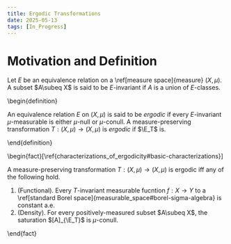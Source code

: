 ```yaml
---
title: Ergodic Transformations
date: 2025-05-13
tags: [In_Progress]
---
```


# Motivation and Definition

Let $E$ be an equivalence relation on a \ref[measure space]{measure} $(X,\mu)$. A subset $A\subeq X$ is said to be $E$-invariant if $A$ is a union of $E$-classes.

\begin{definition}

An equivalence relation $E$ on $(X,\mu)$ is said to be _ergodic_ if every $E$-invariant $\mu$-measurable is either $\mu$-null or $\mu$-conull. A measure-preserving transformation $T:(X,\mu)\to(X,\mu)$ is _ergodic_ if $\E_T$ is.

\end{definition}

\begin{fact}[\ref{characterizations_of_ergodicity#basic-characterizations}]

A measure-preserving transformation $T:(X,\mu)\to(X,\mu)$ is ergodic iff any of the following hold.
1. (Functional). Every $T$-invariant measurable fucntion $f:X\to Y$ to a \ref[standard Borel space]{measurable_space#borel-sigma-algebra} is constant a.e.
2. (Density). For every positively-measured subset $A\subeq X$, the saturation $[A]_{\E_T}$ is $\mu$-conull.

\end{fact}
